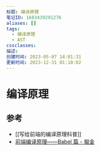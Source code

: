 ```yaml
---
标题: 编译原理
笔记ID: 1683439291276
aliases: []
tags:
  - 编译原理
  - AST
cssclasses: 
描述: 
创建时间: 2023-05-07 14:01:31
更新时间: 2023-12-31 01:10:02
---
```


# 编译原理

## 参考

- [[写给前端的编译原理科普]]
- [前端编译原理——Babel 篇 - 掘金](https://juejin.cn/post/7200366809409159205)
